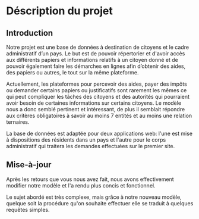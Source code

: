 # Déscription du projet

## Introduction

Notre projet est une base de données à destination de citoyens et le cadre administratif d’un pays.
Le but est de pouvoir répertorier et d'avoir accès aux différents papiers et informations relatifs à un citoyen donné
et de pouvoir également faire les démarches en lignes afin d’obtenir des aides, des papiers ou autres, le tout sur la même plateforme.

Actuellement, les plateformes pour percevoir des aides, payer des impôts ou demander certains papiers ou justificatifs
sont rarement les mêmes ce qui peut compliquer les tâches des citoyens et des autorités qui pourraient avoir besoin de
certaines informations sur certains citoyens.
Le modèle nous a donc semblé pertinent et intéressant, de plus il semblait répondre aux critères obligatoires à savoir
au moins 7 entités et au moins une relation ternaires.

La base de données est adaptée pour deux applications web: l'une est mise à dispositions des résidents dans un pays et l'autre
pour le corps administratif qui traitera les demandes effectuées sur le premier site.

## Mise-à-jour

Après les retours que vous nous avez fait, nous avons effectivement modifier notre modèle
et l'a rendu plus concis et fonctionnel.

Le sujet abordé est très complexe, mais grâce à notre nouveau modèle, quelque soit la procédure
qu'on souhaite effectuer elle se traduit à quelques requêtes simples.